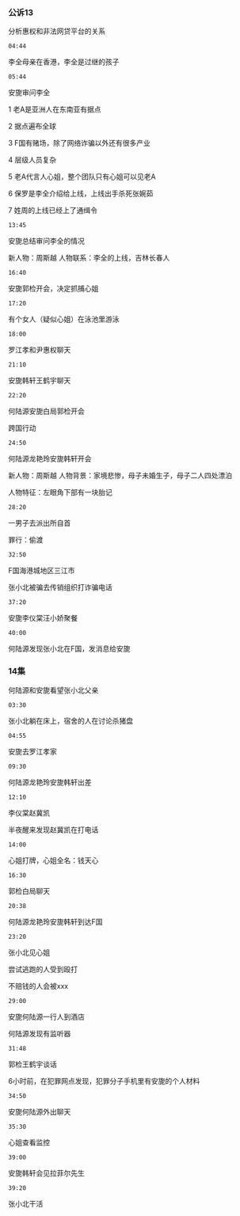 ### 公诉13

分析惠权和非法网贷平台的关系

`04:44`

李全母亲在香港，李全是过继的孩子



`05:44`

安旎审问李全

1 老A是亚洲人在东南亚有据点

2 据点遍布全球

3 F国有赌场，除了网络诈骗以外还有很多产业

4 层级人员复杂

5 老A代言人心姐，整个团队只有心姐可以见老A

6 保罗是李全介绍给上线，上线出手杀死张婉茹

7 姓周的上线已经上了通缉令



`13:45`

安旎总结审问李全的情况

新人物：周斯越  人物联系：李全的上线，吉林长春人



`16:40`

安旎郭检开会，决定抓捕心姐



`17:20`

有个女人（疑似心姐）在泳池里游泳



`18:00`

罗江孝和尹惠权聊天

 

`21:10`

安旎韩轩王鹤宇聊天



`22:20`

何陆源安旎白局郭检开会

跨国行动



`24:50`

何陆源龙艳玲安旎韩轩开会

新人物：周斯越 人物背景：家境悲惨，母子未婚生子，母子二人四处漂泊

人物特征：左眼角下部有一块胎记



`28:20`

一男子去派出所自首

罪行：偷渡



`32:50`

F国海港城地区三江市

张小北被骗去传销组织打诈骗电话



`37:20`

安旎李仪棠汪小娇聚餐



`40:00`

何陆源发现张小北在F国，发消息给安旎



### 14集

何陆源和安旎看望张小北父亲

`03:30`

张小北躺在床上，宿舍的人在讨论杀猪盘



`04:55`

安旎去罗江孝家



`09:30`

何陆源龙艳玲安旎韩轩出差



`12:10`

李仪棠赵冀凯

半夜醒来发现赵冀凯在打电话



`14:00`

心姐打牌，心姐全名：钱天心



`16:30`

郭检白局聊天



`20:38`

何陆源龙艳玲安旎韩轩到达F国



`23:20`

张小北见心姐

尝试逃跑的人受到殴打

不赔钱的人会被xxx



`29:00`

安旎何陆源一行人到酒店

何陆源发现有监听器



`31:48`

郭检王鹤宇谈话

6小时前，在犯罪网点发现，犯罪分子手机里有安旎的个人材料



`34:50`

安旎何陆源外出聊天



`35:30`

心姐查看监控



`39:00`

安旎韩轩会见拉菲尔先生



`39:20`

张小北干活





















